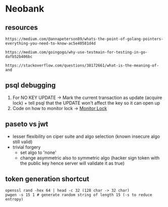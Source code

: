 # Neobank

## resources

```
https://medium.com/@annapeterson89/whats-the-point-of-golang-pointers-everything-you-need-to-know-ac5e40581d4d

https://medium.com/goingogo/why-use-testmain-for-testing-in-go-dafb52b406bc

https://stackoverflow.com/questions/38172661/what-is-the-meaning-of-and

```

## psql debugging

1. For NO KEY UPDATE -> Mark the current transaction as update (acquire lock) + tell psql that the UPDATE won't affect the key so it can open up
2. Code on how to monitor lock -> [Monitor Lock](https://wiki.postgresql.org/wiki/Lock_Monitoring)

## paseto vs jwt

- lesser flexibility on ciper suite and algo selection (known insecure algo still valid)
- trivial forgery
  - set algo to 'none'
  - change asymmetric also to symmetric algo (hacker sign token with the public key hence server will validate it as true)

## token generation shortcut

```
openssl rand -hex 64 | head -c 32 (128 char -> 32 char)
pwgen -s 15 1 # generate random string of length 15 (-s to reduce entropy)
```
